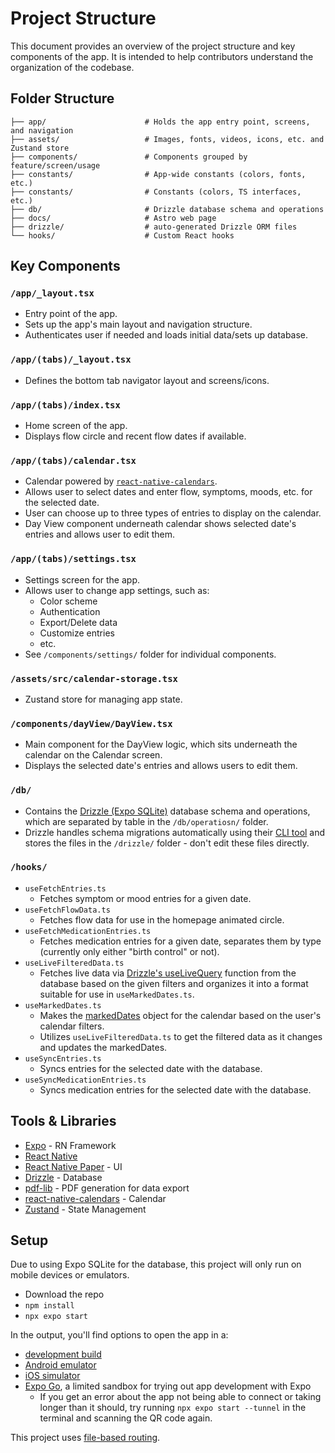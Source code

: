 # Project Structure

This document provides an overview of the project structure and key components of the app. It is intended to help contributors understand the organization of the codebase.

## Folder Structure

```
├── app/                      # Holds the app entry point, screens, and navigation
├── assets/                   # Images, fonts, videos, icons, etc. and Zustand store
├── components/               # Components grouped by feature/screen/usage
├── constants/                # App-wide constants (colors, fonts, etc.)
├── constants/                # Constants (colors, TS interfaces, etc.)
├── db/                       # Drizzle database schema and operations
├── docs/                     # Astro web page
├── drizzle/                  # auto-generated Drizzle ORM files
└── hooks/                    # Custom React hooks
```

## Key Components

### `/app/_layout.tsx`

- Entry point of the app.
- Sets up the app's main layout and navigation structure.
- Authenticates user if needed and loads initial data/sets up database.

### `/app/(tabs)/_layout.tsx`

- Defines the bottom tab navigator layout and screens/icons.

### `/app/(tabs)/index.tsx`

- Home screen of the app.
- Displays flow circle and recent flow dates if available.

### `/app/(tabs)/calendar.tsx`

- Calendar powered by [`react-native-calendars`](https://www.npmjs.com/package/react-native-calendars).
- Allows user to select dates and enter flow, symptoms, moods, etc. for the selected date.
- User can choose up to three types of entries to display on the calendar.
- Day View component underneath calendar shows selected date's entries and allows user to edit them.

### `/app/(tabs)/settings.tsx`

- Settings screen for the app.
- Allows user to change app settings, such as:
  - Color scheme
  - Authentication
  - Export/Delete data
  - Customize entries
  - etc.
- See `/components/settings/` folder for individual components.

### `/assets/src/calendar-storage.tsx`

- Zustand store for managing app state.

### `/components/dayView/DayView.tsx`

- Main component for the DayView logic, which sits underneath the calendar on the Calendar screen.
- Displays the selected date's entries and allows users to edit them.

### `/db/`

- Contains the [Drizzle (Expo SQLite)](https://orm.drizzle.team/docs/connect-expo-sqlite) database schema and operations, which are separated by table in the `/db/operatiosn/` folder.
- Drizzle handles schema migrations automatically using their [CLI tool](https://orm.drizzle.team/docs/connect-expo-sqlite#generate-migrations) and stores the files in the `/drizzle/` folder - don't edit these files directly.

### `/hooks/`

- `useFetchEntries.ts`
  - Fetches symptom or mood entries for a given date.
- `useFetchFlowData.ts`
  - Fetches flow data for use in the homepage animated circle.
- `useFetchMedicationEntries.ts`
  - Fetches medication entries for a given date, separates them by type (currently only either "birth control" or not).
- `useLiveFilteredData.ts`
  - Fetches live data via [Drizzle's useLiveQuery](https://orm.drizzle.team/docs/connect-expo-sqlite#live-queries) function from the database based on the given filters and organizes it into a format suitable for use in `useMarkedDates.ts`.
- `useMarkedDates.ts`
  - Makes the [markedDates](https://wix.github.io/react-native-calendars/docs/Components/Calendar#markeddates) object for the calendar based on the user's calendar filters.
  - Utilizes `useLiveFilteredData.ts` to get the filtered data as it changes and updates the markedDates.
- `useSyncEntries.ts`
  - Syncs entries for the selected date with the database.
- `useSyncMedicationEntries.ts`
  - Syncs medication entries for the selected date with the database.

## Tools & Libraries

- [Expo](https://docs.expo.dev/) - RN Framework
- [React Native](https://reactnative.dev/docs/getting-started)
- [React Native Paper]() - UI
- [Drizzle](https://orm.drizzle.team/docs/connect-expo-sqlite) - Database
- [pdf-lib](https://pdf-lib.js.org/) - PDF generation for data export
- [react-native-calendars](https://wix.github.io/react-native-calendars/docs/Intro) - Calendar
- [Zustand](https://zustand.docs.pmnd.rs/getting-started/introduction) - State Management

## Setup

Due to using Expo SQLite for the database, this project will only run on mobile devices or emulators.

- Download the repo
- `npm install`
- `npx expo start`

In the output, you'll find options to open the app in a:

- [development build](https://docs.expo.dev/develop/development-builds/introduction/)
- [Android emulator](https://docs.expo.dev/workflow/android-studio-emulator/)
- [iOS simulator](https://docs.expo.dev/workflow/ios-simulator/)
- [Expo Go](https://expo.dev/go), a limited sandbox for trying out app development with Expo
  - If you get an error about the app not being able to connect or taking longer than it should, try running `npx expo start --tunnel` in the terminal and scanning the QR code again.

This project uses [file-based routing](https://docs.expo.dev/router/introduction).

